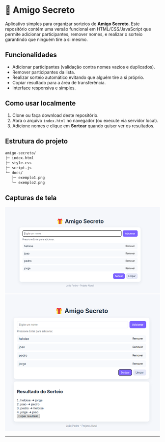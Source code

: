# 🎁 Amigo Secreto

Aplicativo simples para organizar sorteios de **Amigo Secreto**. Este repositório contém uma versão funcional em HTML/CSS/JavaScript que permite adicionar participantes, remover nomes, e realizar o sorteio garantindo que ninguém tire a si mesmo.

## Funcionalidades
- Adicionar participantes (validação contra nomes vazios e duplicados).
- Remover participantes da lista.
- Realizar sorteio automático evitando que alguém tire a si próprio.
- Copiar resultado para a área de transferência.
- Interface responsiva e simples.

## Como usar localmente
1. Clone ou faça download deste repositório.
2. Abra o arquivo `index.html` no navegador (ou execute via servidor local).
3. Adicione nomes e clique em **Sortear** quando quiser ver os resultados.

## Estrutura do projeto
```
amigo-secreto/
├─ index.html
├─ style.css
├─ script.js
└─ docs/
   ├─ exemplo1.png
   └─ exemplo2.png
```

## Capturas de tela
![Adicionar nomes](docs/exemplo1.png)
![Resultado do sorteio](docs/exemplo2.png)

---

